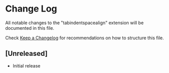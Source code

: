 # Change Log
All notable changes to the "tabindentspacealign" extension will be documented in this file.

Check [Keep a Changelog](http://keepachangelog.com/) for recommendations on how to structure this file.

## [Unreleased]
- Initial release